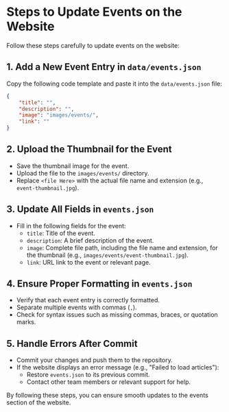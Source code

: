 # Steps to Update Events on the Website

Follow these steps carefully to update events on the website:

## 1. Add a New Event Entry in `data/events.json`
Copy the following code template and paste it into the `data/events.json` file:

```json
{
    "title": "",
    "description": "", 
    "image": "images/events/", 
    "link": ""
}
```

## 2. Upload the Thumbnail for the Event
- Save the thumbnail image for the event.
- Upload the file to the `images/events/` directory.
- Replace `<file Here>` with the actual file name and extension (e.g., `event-thumbnail.jpg`).

## 3. Update All Fields in `events.json`
- Fill in the following fields for the event:
  - `title`: Title of the event.
  - `description`: A brief description of the event.
  - `image`: Complete file path, including the file name and extension, for the thumbnail (e.g., `images/events/event-thumbnail.jpg`).
  - `link`: URL link to the event or relevant page.

## 4. Ensure Proper Formatting in `events.json`
- Verify that each event entry is correctly formatted.
- Separate multiple events with commas (`,`).
- Check for syntax issues such as missing commas, braces, or quotation marks.

## 5. Handle Errors After Commit
- Commit your changes and push them to the repository.
- If the website displays an error message (e.g., "Failed to load articles"):
  - Restore `events.json` to its previous commit.
  - Contact other team members or relevant support for help.

By following these steps, you can ensure smooth updates to the events section of the website.
